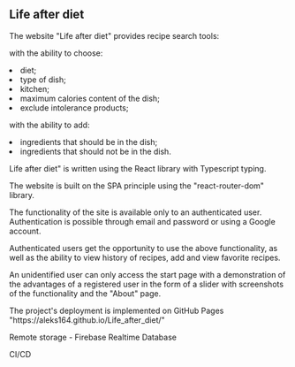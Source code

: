 <h2>Life after diet</h2>
<p>The website "Life after diet" provides recipe search tools:</p>
<p>with the ability to choose:</p>
<li> diet;</li>
<li> type of dish;</li>
<li> kitchen;</li>
<li> maximum calories content of the dish;</li>
<li> exclude intolerance products;</li>
<p>with the ability to add:</p>
<li> ingredients that should be in the dish;</li>
<li> ingredients that should not be in the dish.</li>
<p>Life after diet" is written using the React library with Typescript typing.</p>
<p>The website is built on the SPA principle using the "react-router-dom" library.</p>
<p>The functionality of the site is available only to an authenticated user. Authentication is possible through email and password or using a Google account.</p>
<p>Authenticated users get the opportunity to use the above functionality, as well as the ability to view  history of recipes, add and view favorite recipes.</p>
<p>An unidentified user can only access the start page with a demonstration of the advantages of a registered user in the form of a slider with screenshots of the functionality and the "About" page.</p>
<p>The project's deployment is implemented on GitHub Pages "https://aleks164.github.io/Life_after_diet/"</p>
<p>Remote storage - Firebase Realtime Database</p>
<p>CI/CD</p>
